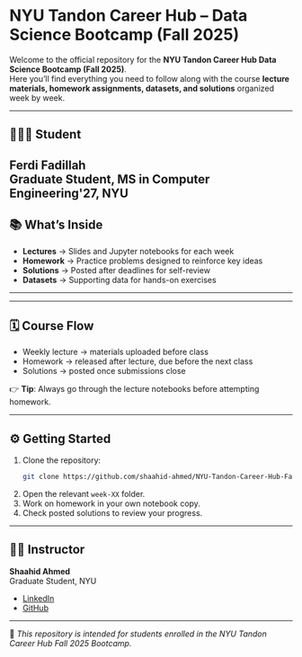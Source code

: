 #  NYU Tandon Career Hub – Data Science Bootcamp (Fall 2025)

Welcome to the official repository for the **NYU Tandon Career Hub Data Science Bootcamp (Fall 2025)**.  
Here you’ll find everything you need to follow along with the course **lecture materials, homework assignments, datasets, and solutions** organized week by week.  

---
## 👨🏻‍🎓 Student
**Ferdi Fadillah**\
Graduate Student, MS in Computer Engineering'27, NYU  
---

## 📚 What’s Inside
- **Lectures** → Slides and Jupyter notebooks for each week  
- **Homework** → Practice problems designed to reinforce key ideas  
- **Solutions** → Posted after deadlines for self-review  
- **Datasets** → Supporting data for hands-on exercises  

---

---

## 🗓 Course Flow
- Weekly lecture → materials uploaded before class  
- Homework → released after lecture, due before the next class  
- Solutions → posted once submissions close  

👉 **Tip**: Always go through the lecture notebooks before attempting homework.  

---

## ⚙️ Getting Started
1. Clone the repository:  
   ```bash
   git clone https://github.com/shaahid-ahmed/NYU-Tandon-Career-Hub-Fall-2025-Data-Science-Bootcamp.git
   ```
2. Open the relevant `week-XX` folder.  
3. Work on homework in your own notebook copy.  
4. Check posted solutions to review your progress.  

---

## 👨‍🏫 Instructor
**Shaahid Ahmed**\
Graduate Student, NYU  

- [LinkedIn](https://www.linkedin.com/in/shaahid-ahmed-n-00b236154/)  
- [GitHub](https://github.com/shaahid-ahmed)
  
---

📌 *This repository is intended for students enrolled in the NYU Tandon Career Hub Fall 2025 Bootcamp.*  
